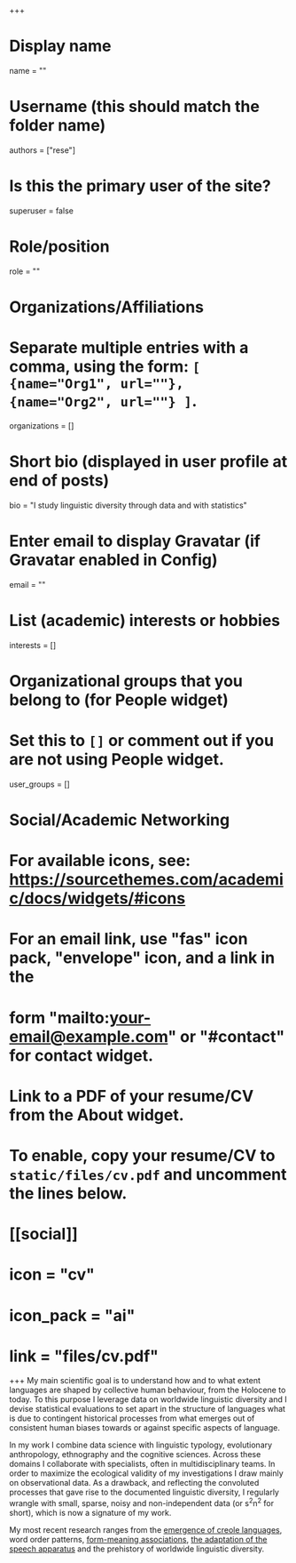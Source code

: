 +++
# Display name
name = ""

# Username (this should match the folder name)
authors = ["rese"]

# Is this the primary user of the site?
superuser = false

# Role/position
role = ""

# Organizations/Affiliations
#   Separate multiple entries with a comma, using the form: `[ {name="Org1", url=""}, {name="Org2", url=""} ]`.
organizations = []

# Short bio (displayed in user profile at end of posts)
bio = "I study linguistic diversity through data and with statistics"

# Enter email to display Gravatar (if Gravatar enabled in Config)
email = ""

# List (academic) interests or hobbies
interests = []

# Organizational groups that you belong to (for People widget)
#   Set this to `[]` or comment out if you are not using People widget.
user_groups = []

# Social/Academic Networking
# For available icons, see: https://sourcethemes.com/academic/docs/widgets/#icons
#   For an email link, use "fas" icon pack, "envelope" icon, and a link in the
#   form "mailto:your-email@example.com" or "#contact" for contact widget.


# Link to a PDF of your resume/CV from the About widget.
# To enable, copy your resume/CV to `static/files/cv.pdf` and uncomment the lines below.
# [[social]]
#   icon = "cv"
#   icon_pack = "ai"
#   link = "files/cv.pdf"

+++
My main scientific goal is to understand how and to what extent languages are shaped by collective human behaviour, from the Holocene to today. To this purpose I leverage data on worldwide linguistic diversity and I devise statistical evaluations to set apart in the structure of languages what is due to contingent historical processes from what emerges out of consistent human biases towards or against specific aspects of language. 

In my work I combine data science with linguistic typology, evolutionary anthropology, ethnography and the cognitive sciences. Across these domains I collaborate with specialists, often in multidisciplinary teams. In order to maximize the ecological validity of my investigations I draw mainly on observational data. As a drawback, and reflecting the convoluted processes that gave rise to the documented linguistic diversity, I regularly wrangle with small, sparse, noisy and non-independent  data (or s<sup>2</sup>n<sup>2</sup> for short), which is now a signature of my work.

My most recent research ranges from the <a href="https://www.nature.com/articles/s41562-017-0192-4">emergence of creole languages</a>, word order patterns, <a href="https://www.pnas.org/content/113/39/10818">form-meaning associations</a>, <a href="https://www.pnas.org/content/112/5/1322">the adaptation of the speech apparatus</a> and the prehistory of worldwide linguistic diversity.
